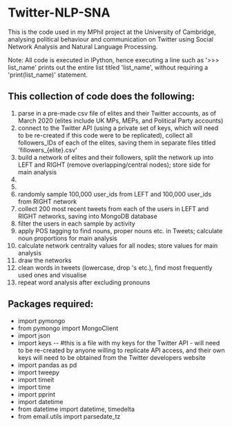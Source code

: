 # Twitter-NLP-SNA
This is the code used in my MPhil project at the University of Cambridge, analysing political behaviour and communication on Twitter using Social Network Analysis and Natural Language Processing. 

Note: 
All code is executed in IPython, hence executing a line such as '>>> list_name' prints out the entire list titled 'list_name', without requiring a 'print(list_name)' statement. 

## This collection of code does the following: 
  1. parse in a pre-made csv file of elites and their Twitter accounts, as of March 2020 (elites include UK MPs, MEPs, and Political Party accounts) 
  2. connect to the Twitter API (using a private set of keys, which will need to be re-created if this code were to be replicated), collect all followers_IDs of each of the elites, saving them in separate files titled 'fillowers_{elite}.csv'
  3. build a network of elites and their followers, split the network up into LEFT and RIGHT (remove overlapping/central nodes); store side for main analysis
  4. 
  5. 
  6. randomly sample 100,000 user_ids from LEFT and 100,000 user_ids from RIGHT network 
  7. collect 200 most recent tweets from each of the users in LEFT and RIGHT networks, saving into MongoDB database 
  8. filter the users in each sample by activity 
  9. apply POS tagging to find nouns, proper nouns etc. in Tweets; calculate noun proportions for main analysis 
  10. calculate network centrality values for all nodes; store values for main analysis 
  11. draw the networks 
  12. clean words in tweets (lowercase, drop 's etc.), find most frequently used ones and visualise
  13. repeat word analysis after excluding pronouns 
  
## Packages required: 
- import pymongo
- from pymongo import MongoClient
- import json 
- import keys -- #this is a file with my keys for the Twitter API - will need to be re-created by anyone willing to replicate API access, and their own keys will need to be obtained from the Twitter developers website
- import pandas as pd
- import tweepy
- import timeit
- import time
- import pprint
- import datetime
- from datetime import datetime, timedelta
- from email.utils import parsedate_tz
